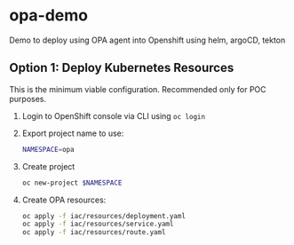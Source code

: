 # opa-demo
Demo to deploy using OPA agent into Openshift using helm, argoCD, tekton

## Option 1: Deploy Kubernetes Resources

This is the minimum viable configuration. Recommended only for POC purposes.

1. Login to OpenShift console via CLI using `oc login`
1. Export project name to use:

    ```bash
    NAMESPACE=opa
    ```

1. Create project

    ```bash
    oc new-project $NAMESPACE
    ```

1. Create OPA resources:

    ```bash
    oc apply -f iac/resources/deployment.yaml
    oc apply -f iac/resources/service.yaml
    oc apply -f iac/resources/route.yaml
    ```